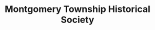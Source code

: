 ---
layout: repo
title: "Montgomery Township Historical Society"
id: 14175
permalink: repos/14175/
---